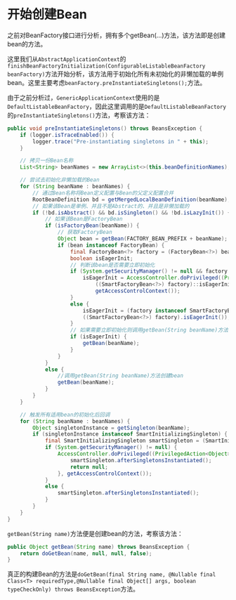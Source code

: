 # 开始创建Bean

之前对BeanFactory接口进行分析，拥有多个getBean(...)方法，该方法即是创建bean的方法。

这里我们从`AbstractApplicationContext`的`finishBeanFactoryInitialization(ConfigurableListableBeanFactory beanFactory)`方法开始分析，该方法用于初始化所有未初始化的非懒加载的单例bean。这里主要考虑`beanFactory.preInstantiateSingletons();`方法。

由于之前分析过，`GenericApplicationContext`使用的是`DefaultListableBeanFactory`，因此这里调用的是`DefaultListableBeanFactory`的`preInstantiateSingletons()`方法，考察该方法：

```java
public void preInstantiateSingletons() throws BeansException {
    if (logger.isTraceEnabled()) {
        logger.trace("Pre-instantiating singletons in " + this);
    }

    // 拷贝一份Bean名称
    List<String> beanNames = new ArrayList<>(this.beanDefinitionNames);

    // 尝试去初始化非懒加载的Bean
    for (String beanName : beanNames) {
        // 通过Bean名称将Bean定义配置与Bean的父定义配置合并
        RootBeanDefinition bd = getMergedLocalBeanDefinition(beanName);
        // 如果该Bean是单例、并且不是Abstract的、并且是非懒加载的
        if (!bd.isAbstract() && bd.isSingleton() && !bd.isLazyInit()) {
            // 如果该Bean是FactoryBean
            if (isFactoryBean(beanName)) {
                // 获取FactoryBean
                Object bean = getBean(FACTORY_BEAN_PREFIX + beanName);
                if (bean instanceof FactoryBean) {
                    final FactoryBean<?> factory = (FactoryBean<?>) bean;
                    boolean isEagerInit;
                    // 判断该bean是否需要立即初始化
                    if (System.getSecurityManager() != null && factory instanceof SmartFactoryBean) {
                        isEagerInit = AccessController.doPrivileged((PrivilegedAction<Boolean>)
                            ((SmartFactoryBean<?>) factory)::isEagerInit,
                            getAccessControlContext());
                    }
                    else {
                        isEagerInit = (factory instanceof SmartFactoryBean &&
                        ((SmartFactoryBean<?>) factory).isEagerInit());
                    }
                    // 如果需要立即初始化则调用getBean(String beanName)方法创建bean
                    if (isEagerInit) {
                        getBean(beanName);
                    }
                }
            }
            else {
                //调用getBean(String beanName)方法创建bean
                getBean(beanName);
            }
        }
    }

    // 触发所有适用bean的初始化后回调
    for (String beanName : beanNames) {
        Object singletonInstance = getSingleton(beanName);
        if (singletonInstance instanceof SmartInitializingSingleton) {
            final SmartInitializingSingleton smartSingleton = (SmartInitializingSingleton) singletonInstance;
            if (System.getSecurityManager() != null) {
                AccessController.doPrivileged((PrivilegedAction<Object>) () -> {
                    smartSingleton.afterSingletonsInstantiated();
                    return null;
                }, getAccessControlContext());
            }
            else {
                smartSingleton.afterSingletonsInstantiated();
            }
        }
    }
}
```

`getBean(String name)`方法便是创建bean的方法，考察该方法：

```java
public Object getBean(String name) throws BeansException {
    return doGetBean(name, null, null, false);
}
```

真正的构建Bean的方法是`doGetBean(final String name, @Nullable final Class<T> requiredType,@Nullable final Object[] args, boolean typeCheckOnly) throws BeansException`方法。
